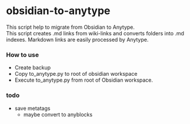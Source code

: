 # obsidian-to-anytype
This script help to migrate from Obsidian to Anytype.  
This script creates .md links from wiki-links and converts folders into .md indexes. Markdown links are easily processed by Anytype.  

### How to use
- Create backup
- Copy to_anytype.py to root of obsidian workspace
- Execute to_anytype.py from root of Obsidian workspace.

### todo
- save metatags
    - maybe convert to anyblocks
